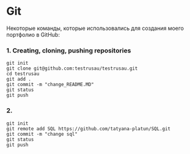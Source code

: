 # Git

Некоторые команды, которые использовались для создания моего портфолио в GitHub:

### 1. Creating, cloning, pushing repositories
    git init
    git clone git@github.com:testrusau/testrusau.git
    cd testrusau
    git add .
    git commit -m "change_README.MD"
    git status
    git push

### 2.  
    git init                                                
    git remote add SQL https://github.com/tatyana-platun/SQL.git                          
    git commit -m "change sql"    
    git status
    git push     
    

